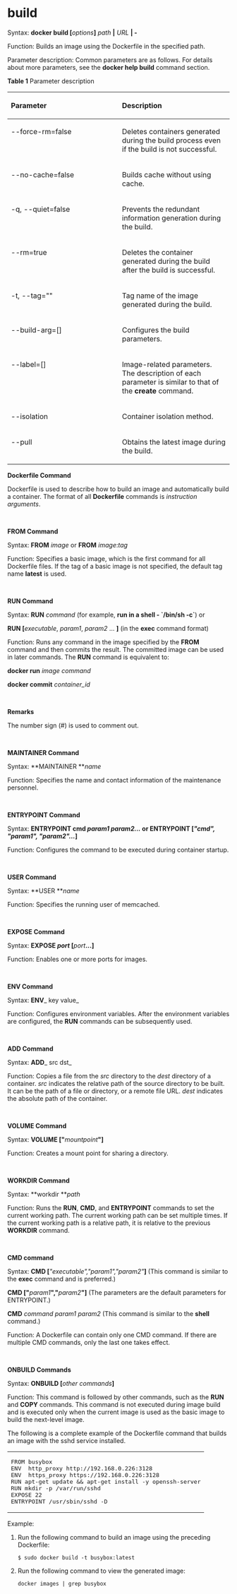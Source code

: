 # build<a name="EN-US_TOPIC_0184808262"></a>

Syntax:  **docker build \[**_options_**\]** _path_ **|** _URL_ **| -**

Function: Builds an image using the Dockerfile in the specified path.

Parameter description: Common parameters are as follows. For details about more parameters, see the  **docker help build**  command section.

**Table  1**  Parameter description

<a name="en-us_topic_0183243738_table14251918184"></a>
<table><thead align="left"><tr id="en-us_topic_0183243738_row172615113189"><th class="cellrowborder" valign="top" width="50%" id="mcps1.2.3.1.1"><p id="en-us_topic_0183243738_p3263119181"><a name="en-us_topic_0183243738_p3263119181"></a><a name="en-us_topic_0183243738_p3263119181"></a>Parameter</p>
</th>
<th class="cellrowborder" valign="top" width="50%" id="mcps1.2.3.1.2"><p id="en-us_topic_0183243738_p162691131813"><a name="en-us_topic_0183243738_p162691131813"></a><a name="en-us_topic_0183243738_p162691131813"></a>Description</p>
</th>
</tr>
</thead>
<tbody><tr id="en-us_topic_0183243738_row122619121815"><td class="cellrowborder" valign="top" width="50%" headers="mcps1.2.3.1.1 "><p id="en-us_topic_0183243738_p1526614185"><a name="en-us_topic_0183243738_p1526614185"></a><a name="en-us_topic_0183243738_p1526614185"></a>--force-rm=false</p>
</td>
<td class="cellrowborder" valign="top" width="50%" headers="mcps1.2.3.1.2 "><p id="en-us_topic_0183243738_p9803426131816"><a name="en-us_topic_0183243738_p9803426131816"></a><a name="en-us_topic_0183243738_p9803426131816"></a>Deletes containers generated during the build process even if the build is not successful.</p>
</td>
</tr>
<tr id="en-us_topic_0183243738_row660114322184"><td class="cellrowborder" valign="top" width="50%" headers="mcps1.2.3.1.1 "><p id="en-us_topic_0183243738_p460219324184"><a name="en-us_topic_0183243738_p460219324184"></a><a name="en-us_topic_0183243738_p460219324184"></a>--no-cache=false</p>
</td>
<td class="cellrowborder" valign="top" width="50%" headers="mcps1.2.3.1.2 "><p id="en-us_topic_0183243738_p5602163216189"><a name="en-us_topic_0183243738_p5602163216189"></a><a name="en-us_topic_0183243738_p5602163216189"></a>Builds cache without using cache.</p>
</td>
</tr>
<tr id="en-us_topic_0183243738_row9354121121913"><td class="cellrowborder" valign="top" width="50%" headers="mcps1.2.3.1.1 "><p id="en-us_topic_0183243738_p9354714196"><a name="en-us_topic_0183243738_p9354714196"></a><a name="en-us_topic_0183243738_p9354714196"></a>-q, --quiet=false</p>
</td>
<td class="cellrowborder" valign="top" width="50%" headers="mcps1.2.3.1.2 "><p id="en-us_topic_0183243738_p33544151914"><a name="en-us_topic_0183243738_p33544151914"></a><a name="en-us_topic_0183243738_p33544151914"></a>Prevents the redundant information generation during the build.</p>
</td>
</tr>
<tr id="en-us_topic_0183243738_row37811581916"><td class="cellrowborder" valign="top" width="50%" headers="mcps1.2.3.1.1 "><p id="en-us_topic_0183243738_p177819158192"><a name="en-us_topic_0183243738_p177819158192"></a><a name="en-us_topic_0183243738_p177819158192"></a>--rm=true</p>
</td>
<td class="cellrowborder" valign="top" width="50%" headers="mcps1.2.3.1.2 "><p id="en-us_topic_0183243738_p1546216313191"><a name="en-us_topic_0183243738_p1546216313191"></a><a name="en-us_topic_0183243738_p1546216313191"></a>Deletes the container generated during the build after the build is successful.</p>
</td>
</tr>
<tr id="en-us_topic_0183243738_row136272022111912"><td class="cellrowborder" valign="top" width="50%" headers="mcps1.2.3.1.1 "><p id="en-us_topic_0183243738_p862882217196"><a name="en-us_topic_0183243738_p862882217196"></a><a name="en-us_topic_0183243738_p862882217196"></a>-t, --tag=""</p>
</td>
<td class="cellrowborder" valign="top" width="50%" headers="mcps1.2.3.1.2 "><p id="en-us_topic_0183243738_p13391038161911"><a name="en-us_topic_0183243738_p13391038161911"></a><a name="en-us_topic_0183243738_p13391038161911"></a>Tag name of the image generated during the build.</p>
</td>
</tr>
<tr id="en-us_topic_0183243738_row7484172061913"><td class="cellrowborder" valign="top" width="50%" headers="mcps1.2.3.1.1 "><p id="en-us_topic_0183243738_p4485320161916"><a name="en-us_topic_0183243738_p4485320161916"></a><a name="en-us_topic_0183243738_p4485320161916"></a>--build-arg=[]</p>
</td>
<td class="cellrowborder" valign="top" width="50%" headers="mcps1.2.3.1.2 "><p id="en-us_topic_0183243738_p3485112061914"><a name="en-us_topic_0183243738_p3485112061914"></a><a name="en-us_topic_0183243738_p3485112061914"></a>Configures the build parameters.</p>
</td>
</tr>
<tr id="en-us_topic_0183243738_row3920817171919"><td class="cellrowborder" valign="top" width="50%" headers="mcps1.2.3.1.1 "><p id="en-us_topic_0183243738_p19920121701910"><a name="en-us_topic_0183243738_p19920121701910"></a><a name="en-us_topic_0183243738_p19920121701910"></a>--label=[]</p>
</td>
<td class="cellrowborder" valign="top" width="50%" headers="mcps1.2.3.1.2 "><p id="en-us_topic_0183243738_p777151152020"><a name="en-us_topic_0183243738_p777151152020"></a><a name="en-us_topic_0183243738_p777151152020"></a>Image-related parameters. The description of each parameter is similar to that of the <strong id="en-us_topic_0183243738_b1625613375246"><a name="en-us_topic_0183243738_b1625613375246"></a><a name="en-us_topic_0183243738_b1625613375246"></a>create</strong> command.</p>
</td>
</tr>
<tr id="en-us_topic_0183243738_row1993117602010"><td class="cellrowborder" valign="top" width="50%" headers="mcps1.2.3.1.1 "><p id="en-us_topic_0183243738_p18931106112015"><a name="en-us_topic_0183243738_p18931106112015"></a><a name="en-us_topic_0183243738_p18931106112015"></a>--isolation</p>
</td>
<td class="cellrowborder" valign="top" width="50%" headers="mcps1.2.3.1.2 "><p id="en-us_topic_0183243738_p29312652012"><a name="en-us_topic_0183243738_p29312652012"></a><a name="en-us_topic_0183243738_p29312652012"></a>Container isolation method.</p>
</td>
</tr>
<tr id="en-us_topic_0183243738_row1325154192018"><td class="cellrowborder" valign="top" width="50%" headers="mcps1.2.3.1.1 "><p id="en-us_topic_0183243738_p825184112011"><a name="en-us_topic_0183243738_p825184112011"></a><a name="en-us_topic_0183243738_p825184112011"></a>--pull</p>
</td>
<td class="cellrowborder" valign="top" width="50%" headers="mcps1.2.3.1.2 "><p id="en-us_topic_0183243738_p22517417207"><a name="en-us_topic_0183243738_p22517417207"></a><a name="en-us_topic_0183243738_p22517417207"></a>Obtains the latest image during the build.</p>
</td>
</tr>
</tbody>
</table>

**Dockerfile Command**

Dockerfile is used to describe how to build an image and automatically build a container. The format of all  **Dockerfile**  commands is  _instruction_ _arguments_.

  

**FROM Command**

Syntax:  **FROM** _image_  or  **FROM** _image_:_tag_

Function: Specifies a basic image, which is the first command for all Dockerfile files. If the tag of a basic image is not specified, the default tag name  **latest**  is used.

  

**RUN Command**

Syntax:  **RUN** _command_  \(for example,  **run in a shell - \`/bin/sh -c\`**\) or

**RUN \[**_executable_,  _param1_,  _param2_  ...  **\]**  \(in the  **exec**  command format\)

Function: Runs any command in the image specified by the  **FROM**  command and then commits the result. The committed image can be used in later commands. The  **RUN**  command is equivalent to:

**docker run** _image_ _command_

**docker commit** _container\_id_

  

**Remarks**

The number sign \(\#\) is used to comment out.

  

**MAINTAINER Command**

Syntax:  **MAINTAINER **_name_

Function: Specifies the name and contact information of the maintenance personnel.

  

**ENTRYPOINT Command**

Syntax:  **ENTRYPOINT cmd **_param1 param2..._  or  **ENTRYPOINT \[**_"cmd", "param1", "param2"..._**\]**

Function: Configures the command to be executed during container startup.

  

**USER Command**

Syntax:  **USER **_name_

Function: Specifies the running user of memcached.

  

**EXPOSE Command**

Syntax:  **EXPOSE **_port_** \[**_port_**...\]**

Function: Enables one or more ports for images.

  

**ENV Command**

Syntax:  **ENV**_ key value_

Function: Configures environment variables. After the environment variables are configured, the  **RUN**  commands can be subsequently used.

  

**ADD Command**

Syntax:  **ADD**_ src dst_

Function: Copies a file from the  _src_  directory to the  _dest_  directory of a container.  _src_  indicates the relative path of the source directory to be built. It can be the path of a file or directory, or a remote file URL.  _dest_  indicates the absolute path of the container.

  

**VOLUME Command**

Syntax:  **VOLUME \["**_mountpoint_**"\]**

Function: Creates a mount point for sharing a directory.

  

**WORKDIR Command**

Syntax:  **workdir **_path_

Function: Runs the  **RUN**,  **CMD**, and  **ENTRYPOINT**  commands to set the current working path. The current working path can be set multiple times. If the current working path is a relative path, it is relative to the previous  **WORKDIR**  command.

  

**CMD command**

Syntax:  **CMD \[**_"executable","param1","param2"_**\]**  \(This command is similar to the  **exec**  command and is preferred.\)

**CMD \["**_param1_**","**_param2_**"\]**  \(The parameters are the default parameters for ENTRYPOINT.\)

**CMD** _command_ _param1_ _param2_  \(This command is similar to the  **shell**  command.\)

Function: A Dockerfile can contain only one CMD command. If there are multiple CMD commands, only the last one takes effect.

  

**ONBUILD Commands**

Syntax:  **ONBUILD \[**_other commands_**\]**

Function: This command is followed by other commands, such as the  **RUN**  and  **COPY**  commands. This command is not executed during image build and is executed only when the current image is used as the basic image to build the next-level image.

The following is a complete example of the Dockerfile command that builds an image with the sshd service installed.

<a name="en-us_topic_0183243738_en-us_topic_0155237683_en-us_topic_0076221025_en-us_topic_0043209539_table50916422"></a>
<table><tbody><tr id="en-us_topic_0183243738_en-us_topic_0155237683_en-us_topic_0076221025_en-us_topic_0043209539_row58396974"><td class="cellrowborder" valign="top" width="100%"><pre class="screen" id="en-us_topic_0183243738_en-us_topic_0155237683_en-us_topic_0076221025_en-us_topic_0043209539_screen13353554311"><a name="en-us_topic_0183243738_en-us_topic_0155237683_en-us_topic_0076221025_en-us_topic_0043209539_screen13353554311"></a><a name="en-us_topic_0183243738_en-us_topic_0155237683_en-us_topic_0076221025_en-us_topic_0043209539_screen13353554311"></a>FROM busybox
ENV  http_proxy http://192.168.0.226:3128
ENV  https_proxy https://192.168.0.226:3128
RUN apt-get update &amp;&amp; apt-get install -y openssh-server
RUN mkdir -p /var/run/sshd
EXPOSE 22
ENTRYPOINT /usr/sbin/sshd -D</pre>
</td>
</tr>
</tbody>
</table>

Example:

1.  Run the following command to build an image using the preceding Dockerfile:

    ```
    $ sudo docker build -t busybox:latest
    ```

2.  Run the following command to view the generated image:

    ```
    docker images | grep busybox
    ```


